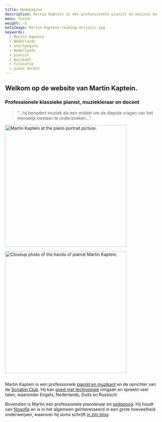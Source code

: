 ```yaml
---
title: Homepagina
description: Martin Kaptein is een professionele pianist en musicus en de oprichter van de Scriabin Club. Martin is een professionele pianoleraar en onderwijzer. Martin spreekt veel talen en heeft veel ervaring op het gebied van informatica.
menu: footer
weight: -5
metaImage: Martin-Kaptein-reading-artistic.jpg
keywords:
  - Martin Kaptein
  - Nederlands
  - startpagina
  - Nederlands
  - pianist
  - muzikant
  - filosofie
  - piano docent
---
```


## Welkom op de website van Martin Kaptein.

### Professionele klassieke pianist, muziekleraar en docent

> "...hij benadert muziek als een middel om de diepste vragen van het menselijk bestaan te onderzoeken..."

<img style="display:inline-block; margin-right: 1em; margin-bottom: 1em;" alt="Martin Kaptein at the piano portrait picture." src="/images/Martin-Kaptein-at-piano-sq.jpg" width="400" height="400"/>
<img style="display:inline-block; margin-bottom: 1em;" alt="Closeup photo of the hands of pianist Martin Kaptein." src="/images/hands-pianist-closeup-sq.jpg" width="400" height="400" />

Martin Kaptein is een professionele [pianist en muzikant](/nl/piano/) en de oprichter van de [Scriabin Club](https://scriabinclub.com/nl/).
Hij kan [goed met technologie](/nl/tech/) omgaan en spreekt veel talen, waaronder Engels, Nederlands, Duits en Russisch.

Bovendien is Martin een professionele pianoleraar en [pedagoog](/nl/service/theory/).
Hij houdt van [filosofie](/books/) en is in het algemeen geïnteresseerd in een grote hoeveelheid onderwerpen, waarover hij soms schrijft [in zijn blog](/blog/).


